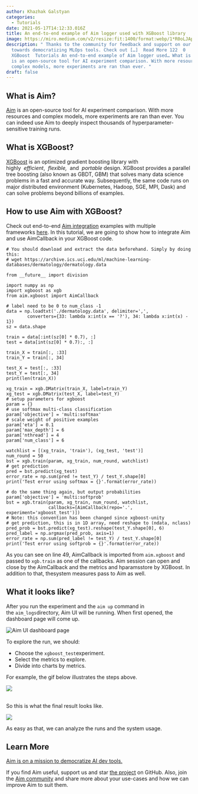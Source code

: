 ```yaml
---
author: Khazhak Galstyan
categories:
  - Tutorials
date: 2021-05-17T14:12:33.016Z
title: An end-to-end example of Aim logger used with XGBoost library
image: https://miro.medium.com/v2/resize:fit:1400/format:webp/1*R0oLJAp9haSFzb92CSSyAg.png
description: " Thanks to the community for feedback and support on our journey
  towards democratizing MLOps tools. Check out […]  Read More 122  0
  XGBoost  Tutorials An end-to-end example of Aim logger used… What is Aim? Aim
  is an open-source tool for AI experiment comparison. With more resources and
  complex models, more experiments are ran than ever. "
draft: false
---
```

## What is Aim?

[Aim](https://github.com/aimhubio/aim) is an open-source tool for AI experiment comparison. With more resources and complex models, more experiments are ran than ever. You can indeed use Aim to deeply inspect thousands of hyperparameter-sensitive training runs.

## What is XGBoost?

[XGBoost](https://github.com/dmlc/xgboost) is an optimized gradient boosting library with highly  *efficient*,  *flexible,*  and  *portable* design. XGBoost provides a parallel tree boosting (also known as GBDT, GBM) that solves many data science problems in a fast and accurate way. Subsequently, the same code runs on major distributed environment (Kubernetes, Hadoop, SGE, MPI, Dask) and can solve problems beyond billions of examples.

## How to use Aim with XGBoost?

Check out end-to-end [Aim integration](https://aimstack.io/blog/new-releases/aim-2-4-0-is-out-xgboost-integration-confidence-interval-aggregation-and-lots-of-ui-performance-improvements) examples with multiple frameworks [here](https://github.com/aimhubio/aim/tree/main). In this tutorial, we are going to show how to integrate Aim and use AimCallback in your XGBoost code.

```
# You should download and extract the data beforehand. Simply by doing this: 
# wget https://archive.ics.uci.edu/ml/machine-learning-databases/dermatology/dermatology.data

from __future__ import division

import numpy as np
import xgboost as xgb
from aim.xgboost import AimCallback

# label need to be 0 to num_class -1
data = np.loadtxt('./dermatology.data', delimiter=',',
        converters={33: lambda x:int(x == '?'), 34: lambda x:int(x) - 1})
sz = data.shape

train = data[:int(sz[0] * 0.7), :]
test = data[int(sz[0] * 0.7):, :]

train_X = train[:, :33]
train_Y = train[:, 34]

test_X = test[:, :33]
test_Y = test[:, 34]
print(len(train_X))

xg_train = xgb.DMatrix(train_X, label=train_Y)
xg_test = xgb.DMatrix(test_X, label=test_Y)
# setup parameters for xgboost
param = {}
# use softmax multi-class classification
param['objective'] = 'multi:softmax'
# scale weight of positive examples
param['eta'] = 0.1
param['max_depth'] = 6
param['nthread'] = 4
param['num_class'] = 6

watchlist = [(xg_train, 'train'), (xg_test, 'test')]
num_round = 50
bst = xgb.train(param, xg_train, num_round, watchlist)
# get prediction
pred = bst.predict(xg_test)
error_rate = np.sum(pred != test_Y) / test_Y.shape[0]
print('Test error using softmax = {}'.format(error_rate))

# do the same thing again, but output probabilities
param['objective'] = 'multi:softprob'
bst = xgb.train(param, xg_train, num_round, watchlist, 
                callbacks=[AimCallback(repo='.', experiment='xgboost_test')])
# Note: this convention has been changed since xgboost-unity
# get prediction, this is in 1D array, need reshape to (ndata, nclass)
pred_prob = bst.predict(xg_test).reshape(test_Y.shape[0], 6)
pred_label = np.argmax(pred_prob, axis=1)
error_rate = np.sum(pred_label != test_Y) / test_Y.shape[0]
print('Test error using softprob = {}'.format(error_rate))
```

As you can see on line 49, AimCallback is imported from `aim.xgboost` and passed to `xgb.train` as one of the callbacks. Aim session can open and close by the AimCallback and the metrics and hparamsstore by XGBoost. In addition to that, thesystem measures pass to Aim as well.

## What it looks like?

After you run the experiment and the `aim up` command in the `aim_logs`directory, Aim UI will be running. When first opened, the dashboard page will come up.

![](https://miro.medium.com/v2/resize:fit:1400/format:webp/1*3Sli50uagUeSumna_K0Aow.png "Aim UI dashboard page")

To explore the run, we should:

* Choose the `xgboost_test`experiment.
* Select the metrics to explore.
* Divide into charts by metrics.

For example, the gif below illustrates the steps above.

![](https://miro.medium.com/v2/resize:fit:1400/1*l1b8Fz49JItkl0aSHzhQfA.gif)

\
 So this is what the final result looks like.

![](https://miro.medium.com/v2/resize:fit:1400/format:webp/1*rVUZa089vNTRvpiZ5okWag.png)

As easy as that, we can analyze the runs and the system usage.

## Learn More

[Aim is on a mission to democratize AI dev tools.](https://github.com/aimhubio/aim#democratizing-ai-dev-tools)

If you find Aim useful, support us and star [the project](https://github.com/aimhubio/aim) on GitHub. Also, join the [Aim community](community.aimstack.io) and share more about your use-cases and how we can improve Aim to suit them.